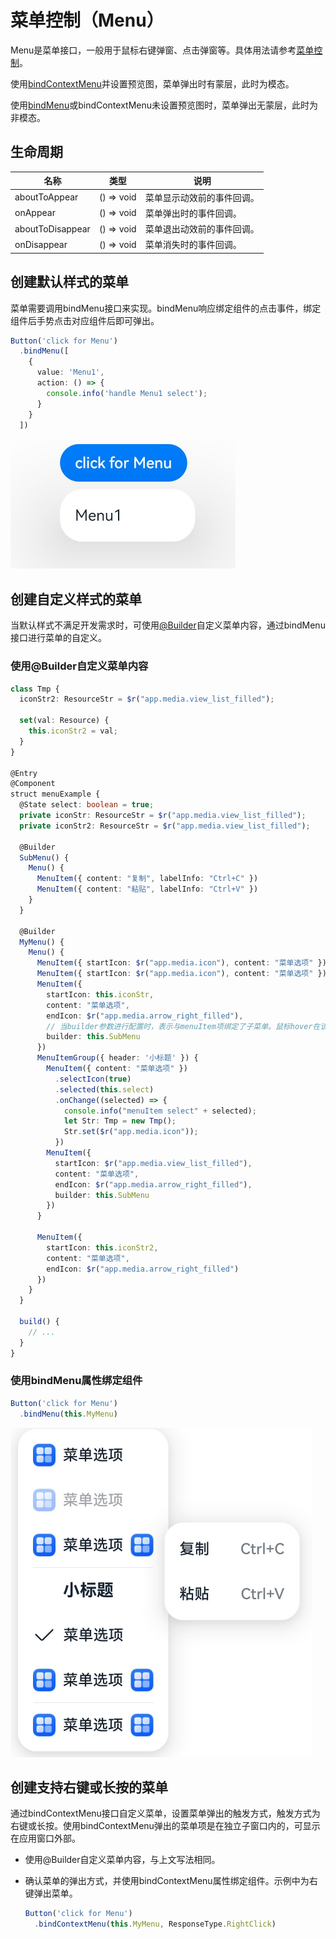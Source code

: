 # 菜单控制（Menu）
Menu是菜单接口，一般用于鼠标右键弹窗、点击弹窗等。具体用法请参考[菜单控制](../reference/apis-arkui/arkui-ts/ts-universal-attributes-menu.md)。

使用[bindContextMenu](../reference//apis-arkui/arkui-ts/ts-universal-attributes-menu.md#bindcontextmenu12)并设置预览图，菜单弹出时有蒙层，此时为模态。

使用[bindMenu](../reference/apis-arkui/arkui-ts/ts-universal-attributes-menu.md#bindmenu11)或bindContextMenu未设置预览图时，菜单弹出无蒙层，此时为非模态。

## 生命周期

| 名称| 类型 | 说明 |
| --- | --- | --- |
| aboutToAppear  | () =>  void | 菜单显示动效前的事件回调。 |
| onAppear | () =>  void | 菜单弹出时的事件回调。 |
| aboutToDisappear | () =>  void | 菜单退出动效前的事件回调。 |
| onDisappear  | () =>  void | 菜单消失时的事件回调。 |



## 创建默认样式的菜单

菜单需要调用bindMenu接口来实现。bindMenu响应绑定组件的点击事件，绑定组件后手势点击对应组件后即可弹出。

```ts
Button('click for Menu')
  .bindMenu([
    {
      value: 'Menu1',
      action: () => {
        console.info('handle Menu1 select');
      }
    }
  ])
```

![zh-cn_image_0000001562940565](figures/zh-cn_image_0000001562940565.png)

## 创建自定义样式的菜单

当默认样式不满足开发需求时，可使用[@Builder](../../application-dev/ui/state-management/arkts-builder.md)自定义菜单内容，通过bindMenu接口进行菜单的自定义。

### 使用@Builder自定义菜单内容

```ts
class Tmp {
  iconStr2: ResourceStr = $r("app.media.view_list_filled");

  set(val: Resource) {
    this.iconStr2 = val;
  }
}

@Entry
@Component
struct menuExample {
  @State select: boolean = true;
  private iconStr: ResourceStr = $r("app.media.view_list_filled");
  private iconStr2: ResourceStr = $r("app.media.view_list_filled");

  @Builder
  SubMenu() {
    Menu() {
      MenuItem({ content: "复制", labelInfo: "Ctrl+C" })
      MenuItem({ content: "粘贴", labelInfo: "Ctrl+V" })
    }
  }

  @Builder
  MyMenu() {
    Menu() {
      MenuItem({ startIcon: $r("app.media.icon"), content: "菜单选项" })
      MenuItem({ startIcon: $r("app.media.icon"), content: "菜单选项" }).enabled(false)
      MenuItem({
        startIcon: this.iconStr,
        content: "菜单选项",
        endIcon: $r("app.media.arrow_right_filled"),
        // 当builder参数进行配置时，表示与menuItem项绑定了子菜单。鼠标hover在该菜单项时，会显示子菜单。
        builder: this.SubMenu
      })
      MenuItemGroup({ header: '小标题' }) {
        MenuItem({ content: "菜单选项" })
          .selectIcon(true)
          .selected(this.select)
          .onChange((selected) => {
            console.info("menuItem select" + selected);
            let Str: Tmp = new Tmp();
            Str.set($r("app.media.icon"));
          })
        MenuItem({
          startIcon: $r("app.media.view_list_filled"),
          content: "菜单选项",
          endIcon: $r("app.media.arrow_right_filled"),
          builder: this.SubMenu
        })
      }

      MenuItem({
        startIcon: this.iconStr2,
        content: "菜单选项",
        endIcon: $r("app.media.arrow_right_filled")
      })
    }
  }

  build() {
    // ...
  }
}

```

### 使用bindMenu属性绑定组件

```ts
Button('click for Menu')
  .bindMenu(this.MyMenu)
```

![zh-cn_image_0000001511580924](figures/zh-cn_image_0000001511580924.png)

## 创建支持右键或长按的菜单

通过bindContextMenu接口自定义菜单，设置菜单弹出的触发方式，触发方式为右键或长按。使用bindContextMenu弹出的菜单项是在独立子窗口内的，可显示在应用窗口外部。

- 使用@Builder自定义菜单内容，与上文写法相同。
- 确认菜单的弹出方式，并使用bindContextMenu属性绑定组件。示例中为右键弹出菜单。
  
  ```ts
  Button('click for Menu')
    .bindContextMenu(this.MyMenu, ResponseType.RightClick)
  ```


